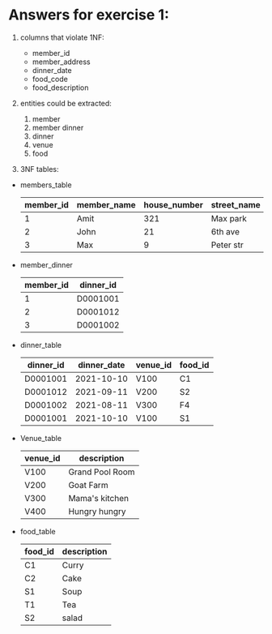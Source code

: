# Answers for exercise 1:

1. columns that violate 1NF:

   - member_id
   - member_address
   - dinner_date
   - food_code
   - food_description

2. entities could be extracted:
   1. member
   2. member dinner
   3. dinner
   4. venue
   5. food


3. 3NF tables:
- members_table
   
    | member_id | member_name | house_number | street_name | dinner_id |
    | --------- | ----------- | ------------ | ----------- | --------- |
    | 1         | Amit        | 321          | Max park    | D0001001  |
    | 2         | John        | 21           | 6th ave     | D0001012  |
    | 3         | Max         | 9            | Peter str   | D0001002  |

- member_dinner

  | member_id | dinner_id |
  | --------- | --------- |
  | 1         | D0001001  |
  | 2         | D0001012  |
  | 3         | D0001002  |

-  dinner_table
   

    | dinner_id | dinner_date | venue_id | food_id |
    | --------- | ----------- | -------- | ------- |
    | D0001001  | 2021-10-10  | V100     | C1      |
    | D0001012  | 2021-09-11  | V200     | S2      |
    | D0001002  | 2021-08-11  | V300     | F4      |
    | D0001001  | 2021-10-10  | V100     | S1      |

- Venue_table
  
  | venue_id | description     |
  | -------- | --------------- |
  | V100     | Grand Pool Room |
  | V200     | Goat Farm       |
  | V300     | Mama's kitchen  |
  | V400     | Hungry hungry   |

- food_table
  
  | food_id | description |
  | ------- | ----------- |
  | C1      | Curry       |
  | C2      | Cake        |
  | S1      | Soup        |
  | T1      | Tea         |
  | S2      | salad       |